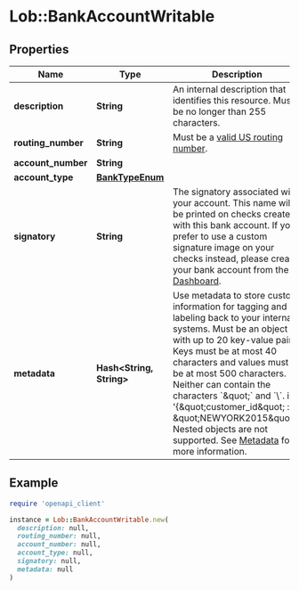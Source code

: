 # Lob::BankAccountWritable

## Properties

| Name | Type | Description | Notes |
| ---- | ---- | ----------- | ----- |
| **description** | **String** | An internal description that identifies this resource. Must be no longer than 255 characters.  | [optional] |
| **routing_number** | **String** | Must be a [valid US routing number](https://www.frbservices.org/index.html). |  |
| **account_number** | **String** |  |  |
| **account_type** | [**BankTypeEnum**](BankTypeEnum.md) |  |  |
| **signatory** | **String** | The signatory associated with your account. This name will be printed on checks created with this bank account. If you prefer to use a custom signature image on your checks instead, please create your bank account from the [Dashboard](https://dashboard.lob.com/#/login). |  |
| **metadata** | **Hash&lt;String, String&gt;** | Use metadata to store custom information for tagging and labeling back to your internal systems. Must be an object with up to 20 key-value pairs. Keys must be at most 40 characters and values must be at most 500 characters. Neither can contain the characters &#x60;\&quot;&#x60; and &#x60;\\&#x60;. i.e. &#39;{\&quot;customer_id\&quot; : \&quot;NEWYORK2015\&quot;}&#39; Nested objects are not supported.  See [Metadata](#section/Metadata) for more information. | [optional] |

## Example

```ruby
require 'openapi_client'

instance = Lob::BankAccountWritable.new(
  description: null,
  routing_number: null,
  account_number: null,
  account_type: null,
  signatory: null,
  metadata: null
)
```

